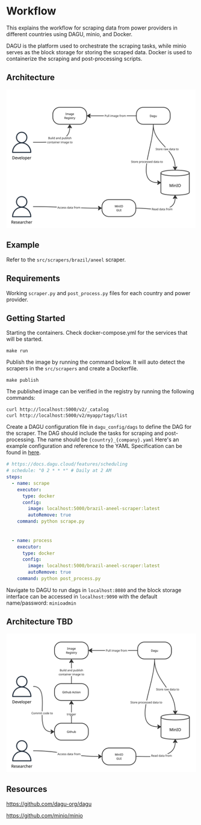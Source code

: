 # Workflow

This explains the workflow for scraping data from power providers in different countries using DAGU, minio, and Docker.

DAGU is the platform used to orchestrate the scraping tasks, while minio serves as the block storage for storing the scraped data. Docker is used to containerize the scraping and post-processing scripts.

## Architecture

![Architecture](./img/Architecture.jpg)

## Example

Refer to the `src/scrapers/brazil/aneel` scraper.

## Requirements

Working `scraper.py` and `post_process.py` files for each country and power provider.

## Getting Started

Starting the containers. Check docker-compose.yml for the services that will be started.

```
make run
```

Publish the image by running the command below. It will auto detect the scrapers in the `src/scrapers` and create a Dockerfile.

```shell
make publish
```

The published image can be verified in the registry by running the following commands:

```
curl http://localhost:5000/v2/_catalog
curl http://localhost:5000/v2/myapp/tags/list
```

Create a DAGU configuration file in `dagu_config/dags` to define the DAG for the scraper.
The DAG should include the tasks for scraping and post-processing.
The name should be `{country}_{company}.yaml` Here's an example configuration and reference to the YAML Specification can be found in [here](https://docs.dagu.cloud/reference/yaml).

```yaml
# https://docs.dagu.cloud/features/scheduling
# schedule: "0 2 * * *" # Daily at 2 AM
steps:
  - name: scrape
    executor:
      type: docker
      config:
        image: localhost:5000/brazil-aneel-scraper:latest
        autoRemove: true
    command: python scrape.py


  - name: process
    executor:
      type: docker
      config:
        image: localhost:5000/brazil-aneel-scraper:latest
        autoRemove: true
    command: python post_process.py
```

Navigate to DAGU to run dags in `localhost:8080`
and the block storage interface can be accessed in `localhost:9090` with the default name/password: `minioadmin`

## Architecture TBD

![Architecture Ideal](./img/Architecture-Ideal.jpg)

## Resources

<https://github.com/dagu-org/dagu>

<https://github.com/minio/minio>
